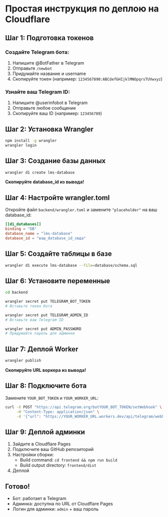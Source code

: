# Простая инструкция по деплою на Cloudflare

## Шаг 1: Подготовка токенов

### Создайте Telegram бота:
1. Напишите @BotFather в Telegram
2. Отправьте `/newbot`
3. Придумайте название и username
4. Скопируйте токен (например: `1234567890:ABCdefGHIjklMNOpqrsTUVwxyz`)

### Узнайте ваш Telegram ID:
1. Напишите @userinfobot в Telegram
2. Отправьте любое сообщение
3. Скопируйте ваш ID (например: `123456789`)

## Шаг 2: Установка Wrangler

```bash
npm install -g wrangler
wrangler login
```

## Шаг 3: Создание базы данных

```bash
wrangler d1 create lms-database
```
**Скопируйте database_id из вывода!**

## Шаг 4: Настройте wrangler.toml

Откройте файл `backend/wrangler.toml` и замените `"placeholder"` на ваш database_id:

```toml
[[d1_databases]]
binding = "DB"
database_name = "lms-database"
database_id = "ваш_database_id_сюда"
```

## Шаг 5: Создайте таблицы в базе

```bash
wrangler d1 execute lms-database --file=database/schema.sql
```

## Шаг 6: Установите переменные

```bash
cd backend

wrangler secret put TELEGRAM_BOT_TOKEN
# Вставьте токен бота

wrangler secret put TELEGRAM_ADMIN_ID
# Вставьте ваш Telegram ID

wrangler secret put ADMIN_PASSWORD
# Придумайте пароль для админки
```

## Шаг 7: Деплой Worker

```bash
wrangler publish
```

**Скопируйте URL воркера из вывода!**

## Шаг 8: Подключите бота

Замените `YOUR_BOT_TOKEN` и `YOUR_WORKER_URL`:

```bash
curl -X POST "https://api.telegram.org/botYOUR_BOT_TOKEN/setWebhook" \
     -H "Content-Type: application/json" \
     -d '{"url": "https://YOUR_WORKER_URL.workers.dev/api/telegram/webhook"}'
```

## Шаг 9: Деплой админки

1. Зайдите в Cloudflare Pages
2. Подключите ваш GitHub репозиторий
3. Настройки сборки:
   - Build command: `cd frontend && npm run build`
   - Build output directory: `frontend/dist`
4. Деплой

## Готово!

- Бот: работает в Telegram
- Админка: доступна по URL от Cloudflare Pages
- Логин для админки: `admin` + ваш пароль 